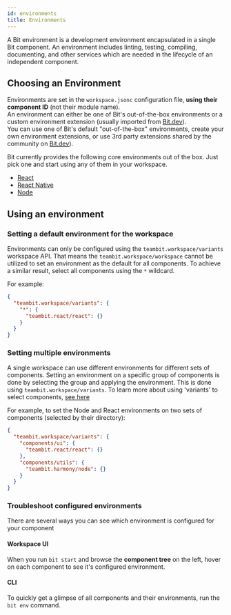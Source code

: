 ```yaml
---
id: environments
title: Environments
---
```


A Bit environment is a development environment encapsulated in a single Bit component. An environment includes linting, testing, compiling, documenting, and other services which are needed in the lifecycle of an independent component.

## Choosing an Environment

Environments are set in the `workspace.jsonc` configuration file, **using their component ID** (not their module name).  
An environment can either be one of Bit's out-of-the-box environments or a custom environment extension (usually imported from [Bit.dev](https://bit.dev)).  
You can use one of Bit's default "out-of-the-box" environments, create your own environment extensions, or use 3rd party extensions shared by the community on [Bit.dev](https://bit.dev)).

Bit currently provides the following core environments out of the box. Just pick one and start using any of them in your workspace.

* [React](/aspects/react)
* [React Native](/aspects/react-native)
* [Node](/aspects/node)

## Using an environment

### Setting a default environment for the workspace

Environments can only be configured using the `teambit.workspace/variants` workspace API. That means the `teambit.workspace/workspace` cannot be utilized to set an environment as the default for all components. To achieve a similar result, select all components using the `*` wildcard.

For example:

```json
{
  "teambit.workspace/variants": {
    "*": {
      "teambit.react/react": {}
    }
  }
}
```

### Setting multiple environments

A single workspace can use different environments for different sets of components. Setting an environment on a specific group of components is done by selecting the group and applying the environment. This is done using `teambit.workspace/variants`. To learn more about using 'variants' to select components, [see here](/aspects/variants)

For example, to set the Node and React environments on two sets of components (selected by their directory):

```json
{
  "teambit.workspace/variants": {
    "components/ui": {
      "teambit.react/react": {}
    },
    "components/utils": {
      "teambit.harmony/node": {}
    }
  }
}
```

### Troubleshoot configured environments

There are several ways you can see which environment is configured for your component

#### Workspace UI

When you run `bit start` and browse the **component tree** on the left, hover on each component to see it's configured environment.

#### CLI

To quickly get a glimpse of all components and their environments, run the `bit env` command.

